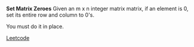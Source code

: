 **Set Matrix Zeroes**
Given an m x n integer matrix matrix, if an element is 0, set its entire row and column to 0's.

You must do it in place.

[Leetcode](https://leetcode.com/problems/set-matrix-zeroes/description/?envType=study-plan-v2&envId=top-interview-150)